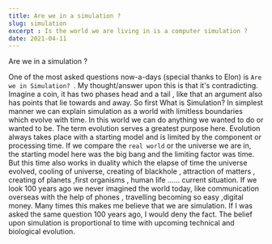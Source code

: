 ```yaml
---
title: Are we in a simulation ?
slug: simulation
excerpt : Is the world we are living in is a computer simulation ?
date: 2021-04-11
---
```


Are we in a simulation ?

      
One of the most asked questions now-a-days (special thanks to Elon) is `Are we in Simulation? `. My thought/answer upon this is that it's contradicting. Imagine a coin, it has two phases head and a tail , like that an argument also has points that lie towards and away. 
So first What is Simulation?
In simplest manner we can explain simulation as a world with limitless boundaries which evolve with time. In this world we can do anything we wanted to do or wanted to be.
The term evolution serves a greatest purpose here. Evolution always takes place with a starting model and is limited by the component or processing time. If we compare the `real world` or the universe we are in, the starting model here was the big bang and the limiting factor was time. But this time also works in duality which the elapse of time the universe evolved, cooling of universe, creating of blackhole , attraction of matters , creating of planets ,first organisms , human life …… current situation. If we look 100 years ago we never imagined the world today, like communication overseas with the help of phones , travelling becoming so easy ,digital money. Many times this makes me believe that we are simulation. If I was asked the same question 100 years ago, I would deny the fact. The belief upon simulation is proportional to time with upcoming technical and biological evolution.
